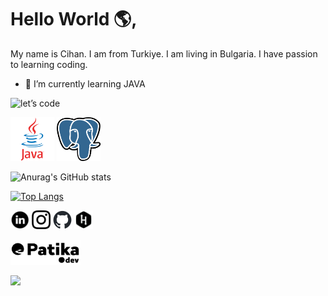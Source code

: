# Hello World 🌎, 

My name is Cihan. I am from Turkiye. I am living in Bulgaria. I have passion to learning coding.

- 🌱 I’m currently learning JAVA

![let’s code](https://github.com/cihangr/cihangr/assets/138358253/162936b3-9cb3-4746-a619-3b243ac81a61)

[<img src="javaLogo.png" width="70" height="70">](https://academy.patika.dev/profile)
[<img src="postgresLogo.svg.png" width="70" height="70">](https://academy.patika.dev/profile)

![Anurag's GitHub stats](https://github-readme-stats.vercel.app/api?username=cihangr&show=reviews,discussions_started,discussions_answered,prs_merged,prs_merged_percentage&show_icons=true)

[![Top Langs](https://github-readme-stats.vercel.app/api/top-langs/?username=cihangr)](https://github.com/anuraghazra/github-readme-stats)

[<img src="Linkedin_circle_black-512.png" width="30" height="30">](https://www.linkedin.com/in/cihangr/) [<img src="instablacklogo.png" width="30" height="30">](https://www.instagram.com/codemantis/) [<img src="github-mark.png" width="30" height="30">](https://github.com/cihangr) [<img src="hackerrank.png" width="30" height="30">](https://www.hackerrank.com/profile/cihangur891)

[<img src="patikablack.png" width="112" height="40">](https://academy.patika.dev/profile)

[![](https://visitcount.itsvg.in/api?id=cihangr&label=Profile%20Views&color=12&icon=0&pretty=true)](https://visitcount.itsvg.in)
